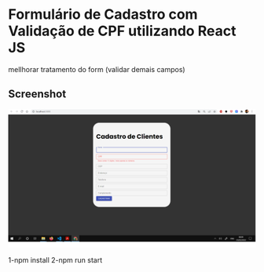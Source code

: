 # Formulário de Cadastro com Validação de CPF utilizando React JS 
mellhorar tratamento do form (validar demais campos)

## Screenshot

![Página de Cadastro](src/assets/front.png)
 
 1-npm install
 2-npm run start
